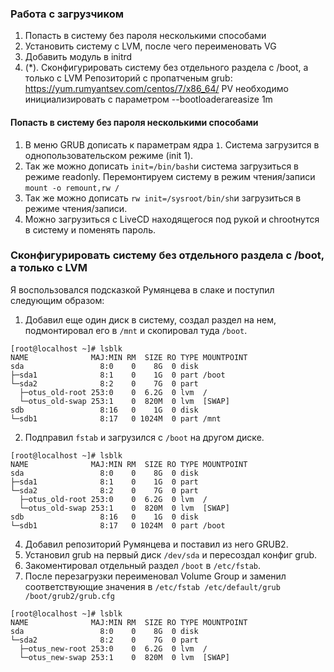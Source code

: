 ### Работа с загрузчиком
1. Попасть в систему без пароля несколькими способами
2. Установить систему с LVM, после чего переименовать VG
3. Добавить модуль в initrd
4. (*). Сконфигурировать систему без отдельного раздела с /boot, а только с LVM
Репозиторий с пропатченым grub: https://yum.rumyantsev.com/centos/7/x86_64/
PV необходимо инициализировать с параметром --bootloaderareasize 1m

#### Попасть в систему без пароля несколькими способами

1. В меню GRUB дописать к параметрам ядра ```1```. Система загрузится в однопользовательском режиме (init 1).
2. Так же можно дописать ```init=/bin/bash```и система загрузиться в режиме readonly. 
Перемонтируем систему в режим чтения/записи ```mount -o remount,rw /```
3. Так же можно дописать ```rw init=/sysroot/bin/sh```и загрузиться в режиме чтения/записи.
4. Можно загрузиться с LiveCD находящегося под рукой и chrootнутся в систему и поменять пароль. 

### Сконфигурировать систему без отдельного раздела с /boot, а только с LVM

Я воспользовался подсказкой Румянцева в слаке и поступил следующим образом:

1. Добавил еще один диск в систему, создал раздел на нем, подмонтировал его в ```/mnt``` и скопировал туда ```/boot```.
```
[root@localhost ~]# lsblk 
NAME              MAJ:MIN RM  SIZE RO TYPE MOUNTPOINT
sda                 8:0    0    8G  0 disk 
├─sda1              8:1    0    1G  0 part /boot
└─sda2              8:2    0    7G  0 part 
  ├─otus_old-root 253:0    0  6.2G  0 lvm  /
  └─otus_old-swap 253:1    0  820M  0 lvm  [SWAP]
sdb                 8:16   0    1G  0 disk 
└─sdb1              8:17   0 1024M  0 part /mnt

```

2. Подправил ```fstab``` и загрузился с ```/boot``` на другом диске.
```
[root@localhost ~]# lsblk 
NAME              MAJ:MIN RM  SIZE RO TYPE MOUNTPOINT
sda                 8:0    0    8G  0 disk 
├─sda1              8:1    0    1G  0 part 
└─sda2              8:2    0    7G  0 part 
  ├─otus_old-root 253:0    0  6.2G  0 lvm  /
  └─otus_old-swap 253:1    0  820M  0 lvm  [SWAP]
sdb                 8:16   0    1G  0 disk 
└─sdb1              8:17   0 1024M  0 part /boot

``` 
4. Добавил репозиторий Румянцева и поставил из него GRUB2. 
5. Установил grub на первый диск ```/dev/sda``` и пересоздал конфиг grub.
6. Закоментировал отдельный раздел ```/boot``` в ```/etc/fstab```.
7. После перезагрузки переименовал Volume Group и заменил соответствующие значения в  ```/etc/fstab /etc/default/grub /boot/grub2/grub.cfg```
```
[root@localhost ~]# lsblk 
NAME              MAJ:MIN RM  SIZE RO TYPE MOUNTPOINT
sda                 8:0    0    8G  0 disk 
└─sda2              8:2    0    7G  0 part 
  ├─otus_new-root 253:0    0  6.2G  0 lvm  /
  └─otus_new-swap 253:1    0  820M  0 lvm  [SWAP]

```